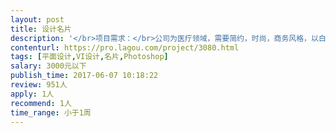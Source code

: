 ```yaml
---                
layout: post       
title: 设计名片           
description: '</br>项目需求：</br>公司为医疗领域，需要简约，时尚，商务风格，以白底为主</br>内容需要有：qq 微信 手机号 二维码</br>'     
contenturl: https://pro.lagou.com/project/3080.html      
tags: [平面设计,VI设计,名片,Photoshop]            
salary: 3000元以下          
publish_time: 2017-06-07 10:18:22         
review: 951人                   
apply: 1人                   
recommend: 1人                   
time_range: 小于1周              
---                 
```

